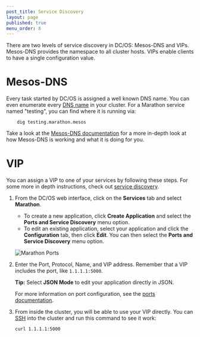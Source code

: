 ```yaml
---
post_title: Service Discovery
layout: page
published: true
menu_order: 8
---
```


There are two levels of service discovery in DC/OS: Mesos-DNS and VIPs. Mesos-DNS provides the namespace to all cluster hosts. VIPs enable clients to have a single configuration value.

# Mesos-DNS

Every task started by DC/OS is assigned a well known DNS name. You can even enumerate every [DNS name][5] in your cluster. For a Marathon service named "testing", you can find where it is running via:

        dig testing.marathon.mesos

Take a look at the [Mesos-DNS documentation][4] for a more in-depth look at how Mesos-DNS is working and what it is doing for you.

# VIP

You can assign a VIP to one of your services by following these steps. For some more in depth instructions, check out [service discovery][1].

1.  From the DC/OS web interface, click on the **Services** tab and select **Marathon**.

    *   To create a new application, click **Create Application** and select the **Ports and Service Discovery** menu option.
    *   To edit an existing application, select your application and click the **Configuration** tab, then click **Edit**. You can then select the **Ports and Service Discovery** menu option.

    ![Marathon Ports](/assets/image/ui-marathon-ports.gif)

2.  Enter the Port, Protocol, Name, and VIP address. Remember that a VIP includes the port, like `1.1.1.1:5000`.

    **Tip:** Select **JSON Mode** to edit your application directly in JSON.

    For more information on port configuration, see the [ports documentation][1].

3.  From inside the cluster, you will be able to use your VIP directly. You can [SSH][3] into the cluster and run this command to see it work:

        curl 1.1.1.1:5000

[1]: /usage/service-discovery/
[2]: https://mesosphere.github.io/marathon/docs/ports.html
[3]: /administration/sshcluster/
[4]: /usage/service-discovery/Mesos-DNS/
[5]: /usage/service-discovery/dns-naming/
